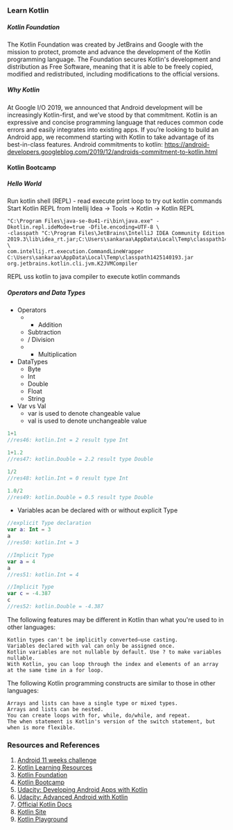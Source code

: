 ### Learn Kotlin
##### Kotlin Foundation
The Kotlin Foundation was created by JetBrains and Google with the mission to protect, promote and advance the development of the Kotlin programming language. 
The Foundation secures Kotlin's development and distribution as Free Software, 
meaning that it is able to be freely copied, modified and redistributed, including modifications to the official versions.

##### Why Kotlin
At Google I/O 2019, we announced that Android development will be increasingly Kotlin-first, 
and we’ve stood by that commitment. Kotlin is an expressive and concise programming language that reduces common code errors and easily integrates into existing apps. 
If you’re looking to build an Android app, we recommend starting with Kotlin to take advantage of its best-in-class features.
Android commitments to kotlin: https://android-developers.googleblog.com/2019/12/androids-commitment-to-kotlin.html

#### Kotlin Bootcamp
##### Hello World
Run kotlin shell (REPL) - read execute print loop to try out kotlin commands
Start Kotlin REPL from Intellij Idea -> Tools ->  Kotlin -> Kotlin REPL
```shell script
"C:\Program Files\java-se-8u41-ri\bin\java.exe" -Dkotlin.repl.ideMode=true -Dfile.encoding=UTF-8 \
-classpath "C:\Program Files\JetBrains\IntelliJ IDEA Community Edition 2019.3\lib\idea_rt.jar;C:\Users\sankaraa\AppData\Local\Temp\classpath1425140193.jar" \
com.intellij.rt.execution.CommandLineWrapper C:\Users\sankaraa\AppData\Local\Temp\classpath1425140193.jar org.jetbrains.kotlin.cli.jvm.K2JVMCompiler
```
REPL uss kotlin to java compiler to execute kotlin commands

##### Operators and Data Types
- Operators
    - + Addition
    - Subtraction
    - / Division
    - * Multiplication
- DataTypes
    - Byte
    - Int
    - Double
    - Float
    - String
- Var vs Val    
   - var is used to denote changeable value
   - val is used to denote unchangeable value
```kotlin
1+1
//res46: kotlin.Int = 2 result type Int 

1+1.2
//res47: kotlin.Double = 2.2 result type Double

1/2
//res48: kotlin.Int = 0 result type Int

1.0/2
//res49: kotlin.Double = 0.5 result type Double
```
- Variables acan be declared with or without explicit Type
```kotlin
//explicit Type declaration
var a: Int = 3
a
//res50: kotlin.Int = 3

//Implicit Type
var a = 4
a
//res51: kotlin.Int = 4

//Implicit Type
var c = -4.387
c
//res52: kotlin.Double = -4.387
```   

The following features may be different in Kotlin than what you're used to in other languages:

    Kotlin types can't be implicitly converted—use casting.
    Variables declared with val can only be assigned once.
    Kotlin variables are not nullable by default. Use ? to make variables nullable.
    With Kotlin, you can loop through the index and elements of an array at the same time in a for loop.

The following Kotlin programming constructs are similar to those in other languages:

    Arrays and lists can have a single type or mixed types.
    Arrays and lists can be nested.
    You can create loops with for, while, do/while, and repeat.
    The when statement is Kotlin's version of the switch statement, but when is more flexible.

### Resources and References
1. [Android 11 weeks challenge](https://developer.android.com/courses/topics/android-11-weeks)
2. [Kotlin Learning Resources](https://developer.android.com/kotlin/first)
3. [Kotlin Foundation](https://kotlinlang.org/foundation/kotlin-foundation.html)
4. [Kotlin Bootcamp](https://codelabs.developers.google.com/kotlin-bootcamp/)
5. [Udacity: Developing Android Apps with Kotlin](https://www.udacity.com/course/developing-android-apps-with-kotlin--ud9012)
6. [Udacity: Advanced Android with Kotlin](https://www.udacity.com/course/advanced-android-with-kotlin--ud940)
7. [Official Kotlin Docs](https://kotlinlang.org/docs/reference/)
8. [Kotlin Site](https://kotlinlang.org/)
9. [Kotlin Playground](https://play.kotlinlang.org/)